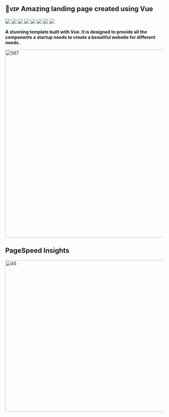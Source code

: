 ## 💎ᴠɪᴘ Amazing landing page created using Vue

![](https://komarev.com/ghpvc/?username=mscbuild) 
 ![](https://img.shields.io/github/license/mscbuild/awesome-website-vuejs) 
 ![](https://img.shields.io/badge/PRs-Welcome-green)
 ![](https://img.shields.io/github/languages/code-size/mscbuild/awesome-website-vuejs)
![](https://img.shields.io/badge/code%20style-vue-green)
![](https://img.shields.io/github/stars/mscbuild)
![](https://img.shields.io/badge/Topic-Github-lighred)
![](https://img.shields.io/website?url=https%3A%2F%2Fgithub.com%2Fmscbuild)


 **A stunning template built with Vue. It is designed to provide all the components a startup needs to create a beautiful website for different needs.**

 <img width="1330" height="596" alt="567" src="https://github.com/user-attachments/assets/493e0484-38b8-426c-aa78-08c3e5510d78" />

## PageSpeed ​​Insights

<img width="957" height="481" alt="45" src="https://github.com/user-attachments/assets/803b747c-75df-42fb-8273-ffd6428abdb0" />

